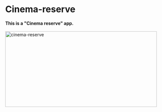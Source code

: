# Cinema-reserve
<b>This is a "Cinema reserve" app.</b>
<br><br>
<img src="https://github.com/shzehra93/Cinema-reserve/assets/126316477/feafe94c-4cf3-4d58-ba60-dec5cc08f6cf" alt="cinema-reserve" width="480" height="240">
